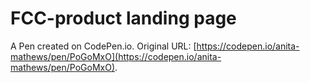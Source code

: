 # FCC-product landing page

A Pen created on CodePen.io. Original URL: [https://codepen.io/anita-mathews/pen/PoGoMxO](https://codepen.io/anita-mathews/pen/PoGoMxO).


